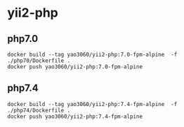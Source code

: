 # yii2-php

## php7.0
```
docker build --tag yao3060/yii2-php:7.0-fpm-alpine  -f ./php70/Dockerfile .
docker push yao3060/yii2-php:7.0-fpm-alpine

```
## php7.4
```
docker build --tag yao3060/yii2-php:7.4-fpm-alpine  -f ./php74/Dockerfile .
docker push yao3060/yii2-php:7.4-fpm-alpine

```